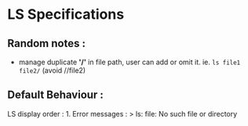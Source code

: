 
LS Specifications 
=================


Random notes : 
--------------
- manage duplicate **'/'** in file path, user can add or omit it.
ie.  `ls file1 file2/`  (avoid //file2) 
	



Default Behaviour : 
-------------------
LS display order : 
	1. Error messages : > ls: file: No such file or directory 

